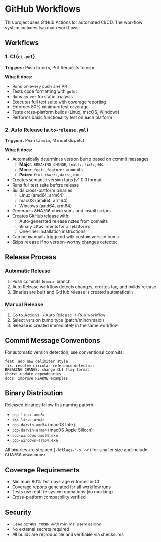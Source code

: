 # GitHub Workflows

This project uses GitHub Actions for automated CI/CD. The workflow system includes two main workflows:

## Workflows

### 1. CI (`ci.yml`)
**Triggers:** Push to `main`, Pull Requests to `main`

**What it does:**
- Runs on every push and PR
- Tests code formatting with `gofmt`
- Runs `go vet` for static analysis
- Executes full test suite with coverage reporting
- Enforces 80% minimum test coverage
- Tests cross-platform builds (Linux, macOS, Windows)
- Performs basic functionality test on each platform

### 2. Auto Release (`auto-release.yml`)
**Triggers:** Push to `main`, Manual dispatch

**What it does:**
- Automatically determines version bump based on commit messages:
  - **Major**: `BREAKING CHANGE`, `feat!:`, `fix!:`, etc.
  - **Minor**: `feat:`, `feature:` commits
  - **Patch**: `fix:`, `chore:`, `docs:`, etc.
- Creates semantic version tags (v1.0.0 format)
- Runs full test suite before release
- Builds cross-platform binaries:
  - Linux (amd64, arm64)
  - macOS (amd64, arm64)
  - Windows (amd64, arm64)
- Generates SHA256 checksums and install scripts
- Creates GitHub release with:
  - Auto-generated release notes from commits
  - Binary attachments for all platforms
  - One-liner installation instructions
- Can be manually triggered with custom version bump
- Skips release if no version-worthy changes detected

## Release Process

### Automatic Release
1. Push commits to `main` branch
2. Auto Release workflow detects changes, creates tag, and builds release
3. Binaries are built and GitHub release is created automatically

### Manual Release
1. Go to Actions → Auto Release → Run workflow
2. Select version bump type (patch/minor/major)
3. Release is created immediately in the same workflow

## Commit Message Conventions

For automatic version detection, use conventional commits:

```
feat: add new delimiter style
fix: resolve circular reference detection
BREAKING CHANGE: change CLI flag format
chore: update dependencies
docs: improve README examples
```

## Binary Distribution

Released binaries follow this naming pattern:
- `pcp-linux-amd64`
- `pcp-linux-arm64`
- `pcp-darwin-amd64` (macOS Intel)
- `pcp-darwin-arm64` (macOS Apple Silicon)
- `pcp-windows-amd64.exe`
- `pcp-windows-arm64.exe`

All binaries are stripped (`-ldflags="-s -w"`) for smaller size and include SHA256 checksums.

## Coverage Requirements

- Minimum 80% test coverage enforced in CI
- Coverage reports generated for all workflow runs
- Tests use real file system operations (no mocking)
- Cross-platform compatibility verified

## Security

- Uses `GITHUB_TOKEN` with minimal permissions
- No external secrets required
- All builds are reproducible and verifiable via checksums